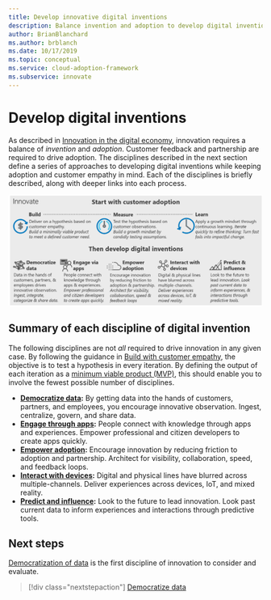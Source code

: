 ```yaml
---
title: Develop innovative digital inventions
description: Balance invention and adoption to develop digital inventions while keeping customer adoption and empathy in mind.
author: BrianBlanchard
ms.author: brblanch
ms.date: 10/17/2019
ms.topic: conceptual
ms.service: cloud-adoption-framework
ms.subservice: innovate
---
```


# Develop digital inventions

As described in [Innovation in the digital economy](./index.md), innovation requires a balance of _invention_ and _adoption_. Customer feedback and partnership are required to drive adoption. The disciplines described in the next section define a series of approaches to developing digital inventions while keeping adoption and customer empathy in mind. Each of the disciplines is briefly described, along with deeper links into each process.

![Cloud Adoption Framework Innovate methodology](../../_images/innovate/innovate-methodology.png)

## Summary of each discipline of digital invention

The following disciplines are not _all_ required to drive innovation in any given case. By following the guidance in [Build with customer empathy](./build.md), the objective is to test a hypothesis in every iteration. By defining the output of each iteration as a [minimum viable product (MVP)](../../govern/policy-compliance/index.md), this should enable you to involve the fewest possible number of disciplines.

- **[Democratize data](./data.md):** By getting data into the hands of customers, partners, and employees, you encourage innovative observation. Ingest, centralize, govern, and share data.
- **[Engage through apps](./apps.md):** People connect with knowledge through apps and experiences. Empower professional and citizen developers to create apps quickly.
- **[Empower adoption](./ci-cd.md):** Encourage innovation by reducing friction to adoption and partnership. Architect for visibility, collaboration, speed, and feedback loops.
- **[Interact with devices](./devices.md):** Digital and physical lines have blurred across multiple-channels. Deliver experiences across devices, IoT, and mixed reality.
- **[Predict and influence](./predict.md):** Look to the future to lead innovation. Look past current data to inform experiences and interactions through predictive tools.

## Next steps

[Democratization of data](./data.md) is the first discipline of innovation to consider and evaluate.

> [!div class="nextstepaction"]
> [Democratize data](./data.md)
